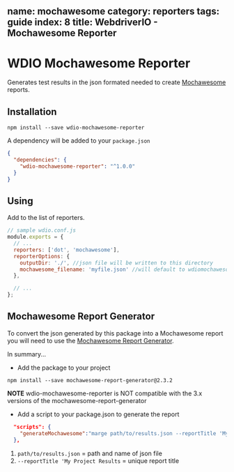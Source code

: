 name: mochawesome
category: reporters
tags: guide
index: 8
title: WebdriverIO - Mochawesome Reporter
---

WDIO Mochawesome Reporter
=========================

Generates test results in the json formated needed to create [Mochawesome](https://github.com/adamgruber/mochawesome) reports.


## Installation

```shell
npm install --save wdio-mochawesome-reporter
```

A dependency will be added to your `package.json`

```json
{
  "dependencies": {
    "wdio-mochawesome-reporter": "^1.0.0"
  }
}
```

## Using

 Add to the list of reporters.

```js
// sample wdio.conf.js
module.exports = {
  // ...
  reporters: ['dot', 'mochawesome'],
  reporterOptions: {
    outputDir: './', //json file will be written to this directory
    mochawesome_filename: 'myfile.json' //will default to wdiomochawesome.json if no name is provided
  },

  // ...
};
```



## Mochawesome Report Generator
To convert the json generated by this package into a Mochawesome report you will need to use the [Mochawesome Report Generator](https://github.com/adamgruber/mochawesome-report-generator).

In summary...

* Add the package to your project
```shell
npm install --save mochawesome-report-generator@2.3.2
```

**NOTE** wdio-mochawesome-reporter is NOT compatible with the 3.x versions of the mochawesome-report-generator

* Add a script to your package.json to generate the report
```json
  "scripts": {
    "generateMochawesome":"marge path/to/results.json --reportTitle 'My Project Results'"
  },
```
1) `path/to/results.json` = path and name of json file
2) `--reportTitle 'My Project Results` = unique report title

